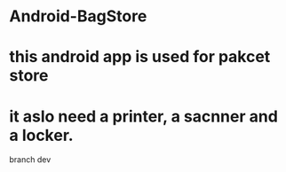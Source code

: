 # Android-BagStore
# this android app is used for pakcet store
# it aslo need a printer, a sacnner and a locker.
branch dev
